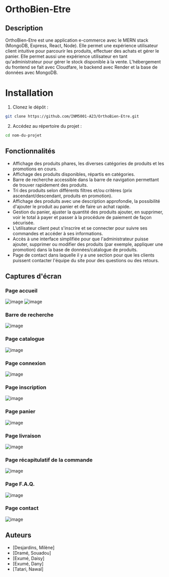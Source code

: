 # OrthoBien-Etre

## Description

OrthoBien-Etre est une application e-commerce avec le MERN stack (MongoDB, Express, React, Node). 
Elle permet une expérience utilisateur client intuitive pour parcourir les produits, effectuer des achats et gérer le panier. Elle permet aussi une expérience utilisateur en tant qu'administrateur pour gérer le stock disponible à la vente.
L'hébergement du frontend se fait avec Cloudfare, le backend avec Render et la base de données avec MongoDB.

# Installation
1. Clonez le dépôt :
```bash
git clone https://github.com/INM5001-A23/OrthoBien-Etre.git
```

2. Accédez au répertoire du projet :
```bash
cd nom-du-projet
```

## Fonctionnalités

- Affichage des produits phares, les diverses catégories de produits et les promotions en cours.
- Affichage des produits disponibles, répartis en catégories.
- Barre de recherche accessible dans la barre de navigation permettant de trouver rapidement des produits.
- Tri des produits selon différents filtres et/ou critères (prix ascendant/descendant, produits en promotion).
- Affichage des produits avec une description approfondie, la possibilité d'ajouter le produit au panier et de faire un achat rapide.
- Gestion du panier, ajuster la quantité des produits ajouter, en supprimer, voir le total à payer et passer à la procédure de paiement de façon sécurisée.
- L’utilisateur client peut s'inscrire et se connecter pour suivre ses commandes et accéder à ses informations.
- Accès à une interface simplifiée pour que l'administrateur puisse ajouter, supprimer ou modifier des produits (par exemple, appliquer une promotion) dans la base de données/catalogue de produits.
- Page de contact dans laquelle il y a une section pour que les clients puissent contacter l'équipe du site pour des questions ou des retours.

## Captures d'écran
### Page accueil
![image](https://github.com/INM5001-A23/OrthoBien-Etre/assets/106025922/543ce619-ae12-4732-8eeb-b998a016ad22)
![image](https://github.com/INM5001-A23/OrthoBien-Etre/assets/106025922/7e62c287-3e30-4985-8872-1536830344cb)

### Barre de recherche
![image](https://github.com/INM5001-A23/OrthoBien-Etre/assets/106025922/790dbab0-46ef-47c0-b30b-e8be8759f140)

### Page catalogue
![image](https://github.com/INM5001-A23/OrthoBien-Etre/assets/106025922/9b2590af-3136-4b6f-af76-f13f1c872e71)

### Page connexion
![image](https://github.com/INM5001-A23/OrthoBien-Etre/assets/106025922/acf09e3a-dcb1-48f4-9a12-2103ac4e8e8d)

### Page inscription
![image](https://github.com/INM5001-A23/OrthoBien-Etre/assets/106025922/c85f7fb8-fb1a-4bd7-aa9d-1a5db1c22c25)

### Page panier
![image](https://github.com/INM5001-A23/OrthoBien-Etre/assets/106025922/9e08e002-c381-42a6-ad4b-e8f60e10c80a)

### Page livraison
![image](https://github.com/INM5001-A23/OrthoBien-Etre/assets/106025922/a81f6b9c-ef2a-4b0b-99a3-06fae5bd7f6b)

### Page récapitulatif de la commande
![image](https://github.com/INM5001-A23/OrthoBien-Etre/assets/106025922/1b239934-4a52-4055-9f43-ad4d1ae2927e)

### Page F.A.Q.
![image](https://github.com/INM5001-A23/OrthoBien-Etre/assets/106025922/f7149783-9dd8-4bb7-9a91-a75e2d9264bc)

### Page contact
![image](https://github.com/INM5001-A23/OrthoBien-Etre/assets/106025922/875614a3-d84e-4aed-9858-08878a774366)


## Auteurs
- [Desjardins, Milène]
- [Dramé, Souadou]
- [Exumé, Daisy]
- [Exumé, Dany]
- [Tatari, Nawal]

